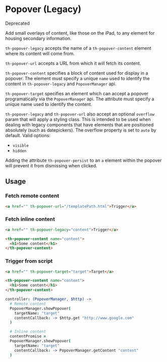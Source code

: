 # Popover (Legacy)

<span class="badge red">Deprecated</span>

Add small overlays of content, like those on the iPad, to any element for
housing secondary information.

`th-popover-legacy` accepts the name of a `th-popover-content` element where its
content will come from.

`th-popover-url` accepts a URL from which it will fetch its content.

`th-popover-content` specifies a block of content used for display in a
popover. The element must specify a unique `name` used to identify the
content in `th-popover-legacy` and `PopoverManager` api.

`th-popover-target` specifies an element which can accept a popover
programatically via the `PopoverManager` api. The attribute must specify a
unique name used to identify the content.

`th-popover-legacy` and `th-popover-url` also accept an optional `overflow` param that
will apply a styling class. This is intended to be used when dealing with
legacy components that have elements that are positioned absolutely (such as
datepickers). The overflow property is set to `auto` by default. Valid options:

  - `visible`
  - `hidden`

Adding the attribute `th-popover-persist` to an `a` element within the popover will
prevent it from dismissing when clicked.

## Usage

### Fetch remote content

```html
<a href="" th-popover-url="/templatePath.html">Trigger</a>
```

### Fetch inline content

```html
<a href="" th-popover-legacy="content">Trigger</a>

<th-popover-content name="content">
  <h1>Some content</h1>
</th-popover-content>
```

### Trigger from script

```html
<a href="" th-popover-target="target">Target</a>

<th-popover-content name="content">
  <h1>Some content</h1>
</th-popover-content>
```

```coffeescript
controller: (PopoverManager, $http) ->
  # Remote content
  PopoverManager.showPopover(
    targetName: "target"
    contentCallback: -> $http.get "http://www.google.com"
  )

  # Inline content
  contentPromise =
  PopoverManager.showPopover(
    targetName: "target"
    contentCallback: -> PopoverManager.getContent "content"
  )
```
